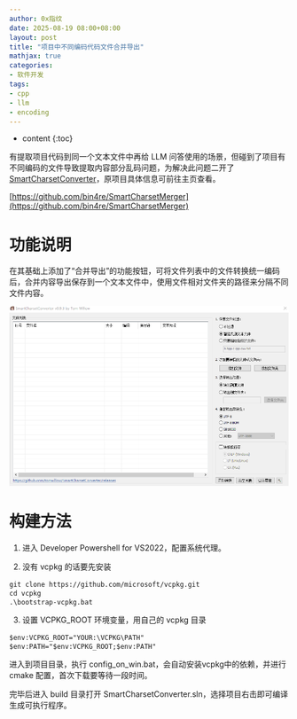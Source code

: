 ```yaml
---
author: 0x指纹
date: 2025-08-19 08:00+08:00
layout: post
title: "项目中不同编码代码文件合并导出"
mathjax: true
categories:
- 软件开发
tags:
- cpp
- llm
- encoding
---
```


* content
{:toc}


有提取项目代码到同一个文本文件中再给 LLM 问答使用的场景，但碰到了项目有不同编码的文件导致提取内容部分乱码问题，为解决此问题二开了 [SmartCharsetConverter](https://github.com/tomwillow/SmartCharsetConverter)，原项目具体信息可前往主页查看。

[https://github.com/bin4re/SmartCharsetMerger](https://github.com/bin4re/SmartCharsetMerger)





# 功能说明

在其基础上添加了“合并导出”的功能按钮，可将文件列表中的文件转换统一编码后，合并内容导出保存到一个文本文件中，使用文件相对文件夹的路径来分隔不同文件内容。

![](/assets/images/2025-08-19/1.png)

# 构建方法

1. 进入 Developer Powershell for VS2022，配置系统代理。

2. 没有 vcpkg 的话要先安装
```
git clone https://github.com/microsoft/vcpkg.git
cd vcpkg
.\bootstrap-vcpkg.bat
```

3. 设置 VCPKG_ROOT 环境变量，用自己的 vcpkg 目录
```
$env:VCPKG_ROOT="YOUR:\VCPKG\PATH"
$env:PATH="$env:VCPKG_ROOT;$env:PATH"
```

进入到项目目录，执行 config_on_win.bat，会自动安装vcpkg中的依赖，并进行 cmake 配置，首次下载要等待一段时间。

完毕后进入 build 目录打开 SmartCharsetConverter.sln，选择项目右击即可编译生成可执行程序。

